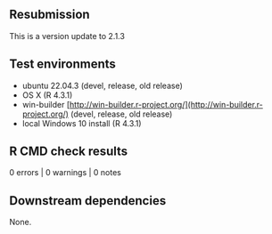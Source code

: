 ## Resubmission

This is a version update to 2.1.3

## Test environments

* ubuntu 22.04.3 (devel, release, old release)
* OS X (R 4.3.1)
* win-builder [http://win-builder.r-project.org/](http://win-builder.r-project.org/) (devel, release, old release)
* local Windows 10 install (R 4.3.1)

## R CMD check results

0 errors | 0 warnings | 0 notes

## Downstream dependencies

None.



